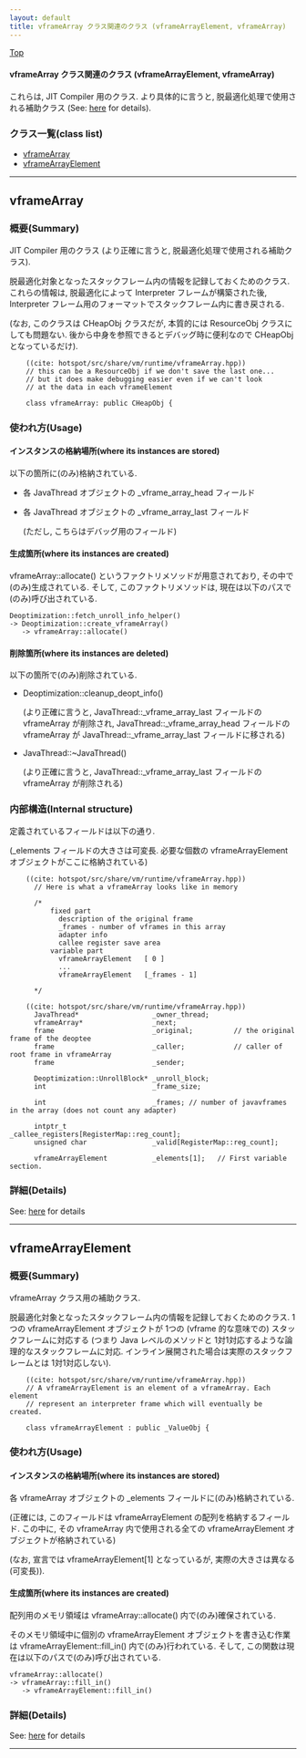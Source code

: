 ```yaml
---
layout: default
title: vframeArray クラス関連のクラス (vframeArrayElement, vframeArray)
---
```

[Top](../index.html)

#### vframeArray クラス関連のクラス (vframeArrayElement, vframeArray)

これらは, JIT Compiler 用のクラス.
より具体的に言うと, 脱最適化処理で使用される補助クラス (See: [here](no3420xYb.html) for details).


### クラス一覧(class list)

  * [vframeArray](#nocNLsML40)
  * [vframeArrayElement](#nokk4OAt4F)


---
## <a name="nocNLsML40" id="nocNLsML40">vframeArray</a>

### 概要(Summary)
JIT Compiler 用のクラス (より正確に言うと, 脱最適化処理で使用される補助クラス).

脱最適化対象となったスタックフレーム内の情報を記録しておくためのクラス.
これらの情報は, 脱最適化によって Interpreter フレームが構築された後, 
Interpreter フレーム用のフォーマットでスタックフレーム内に書き戻される.

(なお, このクラスは CHeapObj クラスだが, 本質的には ResourceObj クラスにしても問題ない.
後から中身を参照できるとデバッグ時に便利なので CHeapObj となっているだけ).


```
    ((cite: hotspot/src/share/vm/runtime/vframeArray.hpp))
    // this can be a ResourceObj if we don't save the last one...
    // but it does make debugging easier even if we can't look
    // at the data in each vframeElement
    
    class vframeArray: public CHeapObj {
```

### 使われ方(Usage)
#### インスタンスの格納場所(where its instances are stored)
以下の箇所に(のみ)格納されている.

* 各 JavaThread オブジェクトの _vframe_array_head フィールド

* 各 JavaThread オブジェクトの _vframe_array_last フィールド
  
  (ただし, こちらはデバッグ用のフィールド)

#### 生成箇所(where its instances are created)
vframeArray::allocate() というファクトリメソッドが用意されており, その中で(のみ)生成されている.
そして, このファクトリメソッドは, 現在は以下のパスで(のみ)呼び出されている.

```
Deoptimization::fetch_unroll_info_helper()
-> Deoptimization::create_vframeArray()
   -> vframeArray::allocate()
```

#### 削除箇所(where its instances are deleted)
以下の箇所で(のみ)削除されている.

* Deoptimization::cleanup_deopt_info()
  
  (より正確に言うと, JavaThread::_vframe_array_last フィールドの vframeArray が削除され, 
  JavaThread::_vframe_array_head フィールドの vframeArray が JavaThread::_vframe_array_last フィールドに移される)

* JavaThread::~JavaThread()
  
  (より正確に言うと, JavaThread::_vframe_array_last フィールドの vframeArray が削除される)

### 内部構造(Internal structure)
定義されているフィールドは以下の通り.

(_elements フィールドの大きさは可変長. 必要な個数の vframeArrayElement オブジェクトがここに格納されている)


```
    ((cite: hotspot/src/share/vm/runtime/vframeArray.hpp))
      // Here is what a vframeArray looks like in memory
    
      /*
          fixed part
            description of the original frame
            _frames - number of vframes in this array
            adapter info
            callee register save area
          variable part
            vframeArrayElement   [ 0 ]
            ...
            vframeArrayElement   [_frames - 1]
    
      */
```


```
    ((cite: hotspot/src/share/vm/runtime/vframeArray.hpp))
      JavaThread*                  _owner_thread;
      vframeArray*                 _next;
      frame                        _original;          // the original frame of the deoptee
      frame                        _caller;            // caller of root frame in vframeArray
      frame                        _sender;
    
      Deoptimization::UnrollBlock* _unroll_block;
      int                          _frame_size;
    
      int                          _frames; // number of javavframes in the array (does not count any adapter)
    
      intptr_t                     _callee_registers[RegisterMap::reg_count];
      unsigned char                _valid[RegisterMap::reg_count];
    
      vframeArrayElement           _elements[1];   // First variable section.
```




### 詳細(Details)
See: [here](../doxygen/classvframeArray.html) for details

---
## <a name="nokk4OAt4F" id="nokk4OAt4F">vframeArrayElement</a>

### 概要(Summary)
vframeArray クラス用の補助クラス.

脱最適化対象となったスタックフレーム内の情報を記録しておくためのクラス.
1つの vframeArrayElement オブジェクトが 1つの (vframe 的な意味での) スタックフレームに対応する
(つまり Java レベルのメソッドと 1対1対応するような論理的なスタックフレームに対応. 
 インライン展開された場合は実際のスタックフレームとは 1対1対応しない).


```
    ((cite: hotspot/src/share/vm/runtime/vframeArray.hpp))
    // A vframeArrayElement is an element of a vframeArray. Each element
    // represent an interpreter frame which will eventually be created.
    
    class vframeArrayElement : public _ValueObj {
```

### 使われ方(Usage)
#### インスタンスの格納場所(where its instances are stored)
各 vframeArray オブジェクトの _elements フィールドに(のみ)格納されている.

(正確には, このフィールドは vframeArrayElement の配列を格納するフィールド.
この中に, その vframeArray 内で使用される全ての vframeArrayElement オブジェクトが格納されている)

(なお, 宣言では vframeArrayElement[1] となっているが, 実際の大きさは異なる(可変長)).

#### 生成箇所(where its instances are created)
配列用のメモリ領域は vframeArray::allocate() 内で(のみ)確保されている. 

そのメモリ領域中に個別の vframeArrayElement オブジェクトを書き込む作業は vframeArrayElement::fill_in() 内で(のみ)行われている.
そして, この関数は現在は以下のパスで(のみ)呼び出されている.

```
vframeArray::allocate()
-> vframeArray::fill_in()
   -> vframeArrayElement::fill_in()
```




### 詳細(Details)
See: [here](../doxygen/classvframeArrayElement.html) for details

---
